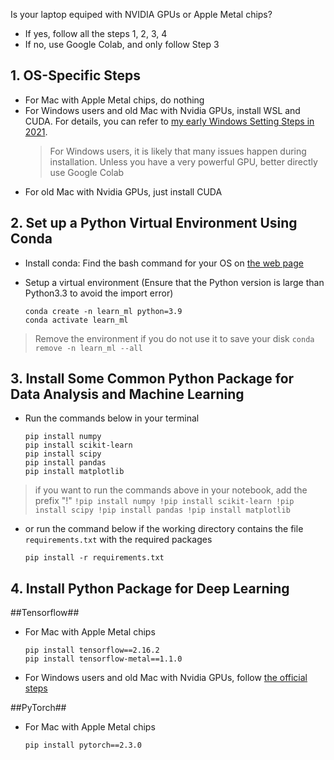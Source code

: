 
Is your laptop equiped with NVIDIA GPUs or Apple Metal chips?
* If yes, follow all the steps 1, 2, 3, 4
* If no, use Google Colab, and only follow Step 3
## 1. OS-Specific Steps

* For Mac with Apple Metal chips, do nothing
* For Windows users and old Mac with Nvidia GPUs, install WSL and CUDA. For details, you can refer to [my early Windows Setting Steps in 2021](https://medium.com/gitconnected/build-the-environment-for-deep-learning-in-windows-11-subsystem-of-linux-wsl-f26ffc4548b2).
    > For Windows users, it is likely that many issues happen during installation. Unless you have a very powerful GPU, better directly use Google Colab
* For old Mac with Nvidia GPUs, just install CUDA

## 2. Set up a Python Virtual Environment Using Conda
* Install conda: Find the bash command for your OS on [the web page](https://docs.anaconda.com/free/miniconda/#quick-command-line-install)
  
* Setup a virtual environment (Ensure that the Python version is large than Python3.3 to avoid the import error)
    ```
    conda create -n learn_ml python=3.9
    conda activate learn_ml
    ```
> Remove the environment if you do not use it to save your disk
    ```
    conda remove -n learn_ml --all
    ```
<!-- Alternatively, you can use Pyenv.  But it requires more steps for configuration and managing Python versions, especially on Windows.   See [my blog post](https://gist.github.com/xinzhel/dd586583a0ff1d81b24e56f9680a4eb8) for details. -->


## 3. Install Some Common Python Package for Data Analysis and Machine Learning
* Run the commands below in your terminal
    ```
    pip install numpy
    pip install scikit-learn
    pip install scipy
    pip install pandas
    pip install matplotlib
    ```
> if you want to run the commands above in your notebook, add the prefix "!" 
    ```
    !pip install numpy
    !pip install scikit-learn
    !pip install scipy
    !pip install pandas
    !pip install matplotlib
    ```
* or run the command below if the working directory contains the file `requirements.txt` with the required packages
    ```
    pip install -r requirements.txt
    ```
<!-- If you use Anaconda, you may not need to do the thing 2.1, 2.2 above. Common ML and data science packages are all setup. -->

## 4. Install Python Package for Deep Learning 
##Tensorflow##
* For Mac with Apple Metal chips
    ```
    pip install tensorflow==2.16.2
    pip install tensorflow-metal==1.1.0
    ```
* For Windows users and old Mac with Nvidia GPUs, follow [the official steps](https://www.tensorflow.org/install/pip#windows-wsl2)
  
##PyTorch##
* For Mac with Apple Metal chips
    ```
    pip install pytorch==2.3.0
    ```
